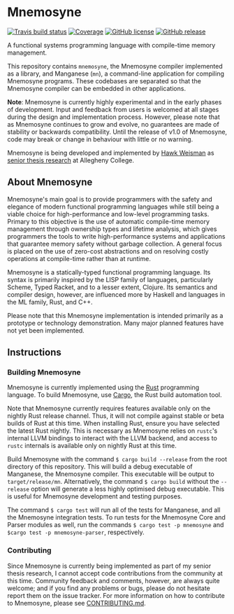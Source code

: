 Mnemosyne
=========

[![Travis build status](https://img.shields.io/travis/hawkw/mnemosyne/master.svg?style=flat-square)](https://travis-ci.org/hawkw/mnemosyne)
[![Coverage](https://img.shields.io/codecov/c/github/mnemosyne/master.svg?style=flat-square)](http://codecov.io/github/hawkw/mnemosyne?branch=master)
[![GitHub license](https://img.shields.io/github/license/hawkw/mnemosyne.svg?style=flat-square)](https://github.com/hawkw/mnemosyne/blob/master/LICENSE)
[![GitHub release](https://img.shields.io/github/release/hawkw/mnemosyne.svg?style=flat-square)](https://github.com/hawkw/mnemosyne/releases)

A functional systems programming language with compile-time memory management.

This repository contains `mnemosyne`, the Mnemosyne compiler implemented as a library, and Manganese (`mn`), a command-line application for compiling Mnemosyne programs. These codebases are separated so that the Mnemosyne compiler can be embedded in other applications.

**Note**: Mnemosyne is currently highly experimental and in the early phases of development. Input and feedback from users is welcomed at all stages during the design and implementation process. However, please note that as Mnemosyne continues to grow and evolve, no guarantees are made of stability or backwards compatibility. Until the release of v1.0 of Mnemosyne, code may break or change in behaviour with little or no warning.

Mnemosyne is being developed and implemented by [Hawk Weisman](http://hawkweisman.me) as [senior thesis research](https://github.com/hawkw/senior-thesis) at Allegheny College.


About Mnemosyne
---------------

Mnemosyne's main goal is to provide programmers with the safety and elegance of modern functional programming languages while still being a viable choice for high-performance and low-level programming tasks. Primary to this objective is the use of automatic compile-time memory management through ownership types and lifetime analysis, which gives programmers the tools to write high-performance systems and applications that guarantee memory safety without garbage collection. A general focus is placed on the use of zero-cost abstractions and on resolving costly operations at compile-time rather than at runtime.

Mnemosyne is a statically-typed functional programming language. Its syntax is primarily inspired by the LISP family of languages, particularly Scheme, Typed Racket, and to a lesser extent, Clojure. Its semantics and compiler design, however, are influenced more by Haskell and languages in the ML family, Rust, and C++.

Please note that this Mnemosyne implementation is intended primarily as a prototype or technology demonstration. Many major planned features have not yet been implemented.

Instructions
------------

### Building Mnemosyne

Mnemosyne is currently implemented using the [Rust](http://www.rust-lang.org) programming language. To build Mnemosyne, use [Cargo](http://doc.crates.io/guide.html), the Rust build automation tool.

Note that Mnemosyne currently requires features available only on the nightly Rust release channel. Thus, it will not compile against stable or beta builds of Rust at this time. When installing Rust, ensure you have selected the latest Rust nightly. This is necessary as Mnemosyne relies on `rustc`'s internal LLVM bindings to interact with the LLVM backend, and access to `rustc` internals is available only on nightly Rust at this time.

Build Mnemosyne with the command `$ cargo build --release`  from the root directory of this repository. This will build a debug executable of Manganese, the Mnemosyne compiler. This executable will be output to `target/release/mn`. Alternatively, the command `$ cargo build` without the `--release` option will generate a less highly optimised debug executable. This is useful for Mnemosyne development and testing purposes.

The command `$ cargo test` will run all of the tests for Manganese, and all the Mnemosyne integration tests. To run tests for the Mnemosyne Core and Parser modules as well, run the commands `$ cargo test -p mnemosyne` and `$cargo test -p mnemosyne-parser`, respectively.

### Contributing

Since Mnemosyne is currently being implemented as part of my senior thesis research, I cannot accept code contributions from the community at this time. Community feedback and comments, however, are always quite welcome; and if you find any problems or bugs, please do not hesitate report them on the issue tracker. For more information on how to contribute to Mnemosyne, please see [CONTRIBUTING.md](https://github.com/hawkw/mnemosyne/blob/master/CONTRIBUTING.md).
